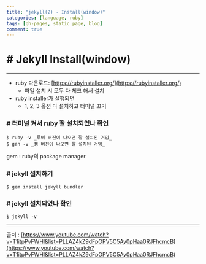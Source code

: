 ```yaml
---
title: "jekyll(2) - Install(window)"
categories: [language, ruby]
tags: [gh-pages, static page, blog]
comment: true
---
```


# # Jekyll Install(window)

---

- ruby 다운로드: [https://rubyinstaller.org/](https://rubyinstaller.org/)
  - 파일 설치 시 모두 다 체크 해서 설치
- ruby installer가 실행되면
  - 1, 2, 3 옵션 다 설치하고 터미널 끄기

### # 터미널 켜서 ruby 잘 설치되었나 확인

```
$ ruby -v _루비 버젼이 나오면 잘 설치된 거임_
$ gen -v _젬 버젼이 나오면 잘 설치된 거임_
```

gem : ruby의 package manager

### # jekyll 설치하기

```
$ gem install jekyll bundler
```

### # jekyll 설치되었나 확인

```
$ jekyll -v
```

---

출처 : [https://www.youtube.com/watch?v=T1itpPvFWHI&list=PLLAZ4kZ9dFpOPV5C5Ay0pHaa0RJFhcmcB](https://www.youtube.com/watch?v=T1itpPvFWHI&list=PLLAZ4kZ9dFpOPV5C5Ay0pHaa0RJFhcmcB)
